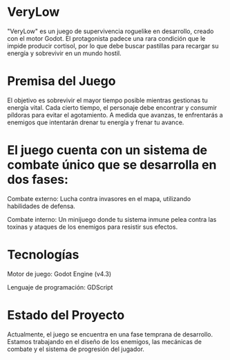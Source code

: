 # VeryLow
"VeryLow" es un juego de supervivencia roguelike en desarrollo, creado con el motor Godot. 
El protagonista padece una rara condición que le impide producir cortisol, por lo que debe buscar pastillas para recargar su energía y sobrevivir en un mundo hostil.

# Premisa del Juego
El objetivo es sobrevivir el mayor tiempo posible mientras gestionas tu energía vital. Cada cierto tiempo, el personaje debe encontrar y consumir píldoras para evitar el agotamiento.
A medida que avanzas, te enfrentarás a enemigos que intentarán drenar tu energía y frenar tu avance.

# El juego cuenta con un sistema de combate único que se desarrolla en dos fases:

Combate externo: Lucha contra invasores en el mapa, utilizando habilidades de defensa.

Combate interno: Un minijuego donde tu sistema inmune pelea contra las toxinas y ataques de los enemigos para resistir sus efectos.

# Tecnologías
Motor de juego: Godot Engine (v4.3)

Lenguaje de programación: GDScript

# Estado del Proyecto
Actualmente, el juego se encuentra en una fase temprana de desarrollo. Estamos trabajando en el diseño de los enemigos, las mecánicas de combate y el sistema de progresión del jugador.
